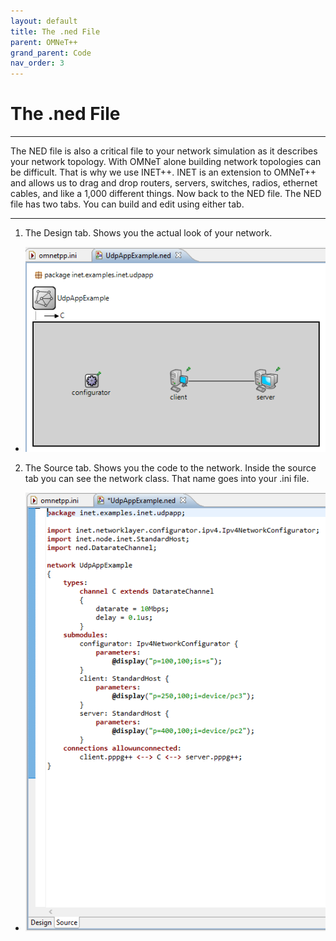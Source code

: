 ```yaml
---
layout: default
title: The .ned File
parent: OMNeT++
grand_parent: Code
nav_order: 3
---
```


# The .ned File

***

The NED file is also a critical file to your network simulation as it describes your network topology. With OMNeT alone building network topologies can be difficult. That is why we use INET++. INET is an extension to OMNeT++ and allows us to drag and drop routers, servers, switches, radios, ethernet cables, and like a 1,000 different things. Now back to the NED file. The NED file has two tabs. You can build and edit using either tab.

***

1. The Design tab. Shows you the actual look of your network.

 - ![](images\n1.png)

2. The Source tab. Shows you the code to the network. Inside the source tab you can see the network class. That name goes into your .ini file.

 - ![](images\n2.png)
